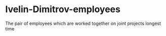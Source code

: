 # Ivelin-Dimitrov-employees
The pair of employees which are worked together on joint projects longest time
